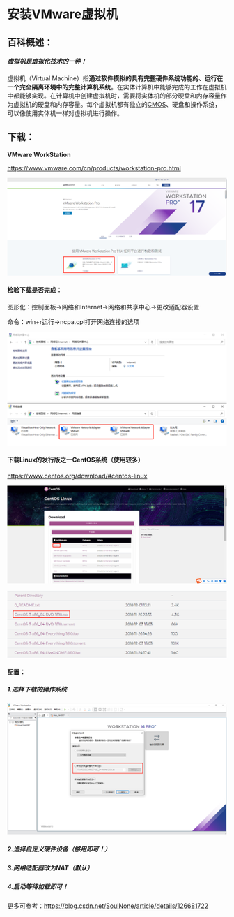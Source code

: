 # 安装VMware虚拟机

## 百科概述：

#### _虚拟机是虚拟化技术的一种！_

虚拟机（Virtual Machine）指**通过软件模拟的具有完整硬件系统功能的、运行在一个完全隔离环境中的完整计算机系统**。在实体计算机中能够完成的工作在虚拟机中都能够实现。在计算机中创建虚拟机时，需要将实体机的部分硬盘和内存容量作为虚拟机的硬盘和内存容量。每个虚拟机都有独立的[CMOS](https://baike.baidu.com/item/CMOS/428167)、硬盘和操作系统，可以像使用实体机一样对虚拟机进行操作。

## 下载：

**VMware WorkStation**

https://www.vmware.com/cn/products/workstation-pro.html

![image-20230130132826119](images/image-20230130132826119.png)

#### 检验下载是否完成：

图形化：控制面板->网络和Internet->网络和共享中心->更改适配器设置

命令：win+r运行->ncpa.cpl打开网络连接的选项

![image-20221217094803317](images/image-20221217094803317.png)

#### 下载Linux的发行版之一CentOS系统（使用较多）

https://www.centos.org/download/#centos-linux

![image-20230130140738103](images/image-20230130140738103.png)

![image-20221217095108967](images/image-20221217095108967.png)

#### 配置：

##### 1.选择下载的操作系统

![image-20221217095907449](images/image-20221217095907449.png)

##### 2.选择自定义硬件设备（够用即可！）

##### 3.网络适配器改为NAT（默认）

##### 4.启动等待加载即可！

更多可参考：https://blog.csdn.net/SoulNone/article/details/126681722
